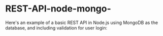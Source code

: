 # REST-API-node-mongo-
Here's an example of a basic REST API in Node.js using MongoDB as the database, and including validation for user login:

